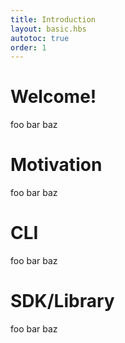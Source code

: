 ```yaml
---
title: Introduction
layout: basic.hbs
autotoc: true
order: 1
---
```


# Welcome!

foo bar baz

# Motivation

foo bar baz

# CLI

foo bar baz

# SDK/Library

foo bar baz
